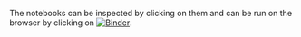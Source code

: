 The notebooks can be inspected by clicking on them and can be run on the browser by clicking on [![Binder](https://mybinder.org/badge_logo.svg)](https://mybinder.org/v2/gh/mseri/pde2019/master).
